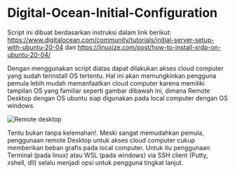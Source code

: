 # Digital-Ocean-Initial-Configuration
Script ini dibuat berdasarkan instruksi dalam link berikut:
https://www.digitalocean.com/community/tutorials/initial-server-setup-with-ubuntu-20-04  dan 
https://linuxize.com/post/how-to-install-xrdp-on-ubuntu-20-04/

Dengan menggunakan script diatas dapat dilakukan akses cloud computer yang sudah terinstall OS tertentu.
Hal ini akan memungkinkan pengguna pemula lebih mudah memanfaatkan cloud computer karena memiliki tampilan OS yang familiar
seperti gambar dibawah ini, dimana Remote Desktop dengan OS ubuntu siap digunakan pada local computer dengan OS windows.

![Remote desktop](https://github.com/indriatmoko07/Digital-Ocean-Initial-Configuration/assets/88871879/5d8328a5-539d-48eb-8198-71afccf39745)

Tentu bukan tanpa kelemahan!. Meski sangat memudahkan pemula, penggunaan remote Desktop untuk akses cloud computer cukup memberikan beban grafis pada local computer.
Untuk itu penggunaan Terminal (pada linux) atau WSL (pada windows) via SSH client (Putty, xshell, dll) selalu menjadi opsi untuk pengguna tingkat lanjut. 
